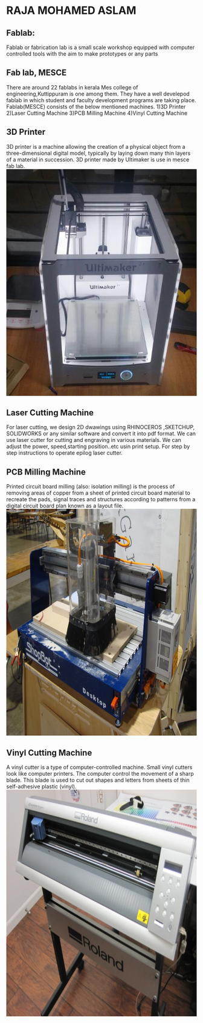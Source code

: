 # RAJA MOHAMED ASLAM






## Fablab:
Fablab or fabrication lab is a small scale workshop equipped with computer controlled tools with the aim to make prototypes or any parts

## Fab lab, MESCE
There are around 22 fablabs in kerala Mes college of engineering,Kuttippuram is one among them. They have a well develepod fablab in which student and faculty development programs are taking place. Fablab(MESCE) consists of the below mentioned machines. 1)3D Printer 2)Laser Cutting Machine 3)PCB Milling Machine 4)Vinyl Cutting Machine

## 3D Printer
3D printer is a machine allowing the creation of a physical object from a three-dimensional digital model, typically by laying down many thin layers of a material in succession. 3D printer made by Ultimaker is use in mesce fab lab.
<img src="3d.jpg" height="600" width="600">

## Laser Cutting Machine
For laser cutting, we design 2D dwawings using RHINOCEROS ,SKETCHUP, SOLIDWORKS or any similar software and convert it into pdf format. We can use laser cutter for cutting and engraving in various materials. We can adjust the power, speed,starting position..etc usin print setup. For step by step instructions to operate epilog laser cutter.

## PCB Milling Machine
Printed circuit board milling (also: isolation milling) is the process of removing areas of copper from a sheet of printed circuit board material to recreate the pads, signal traces and structures according to patterns from a digital circuit board plan known as a layout file.
<img src="pcb.jpg" height="600" width="600">

## Vinyl Cutting Machine
A vinyl cutter is a type of computer-controlled machine. Small vinyl cutters look like computer printers. The computer control the movement of a sharp blade. This blade is used to cut out shapes and letters from sheets of thin self-adhesive plastic (vinyl).
<img src="vinyl.jpg" height="600" width="600">
